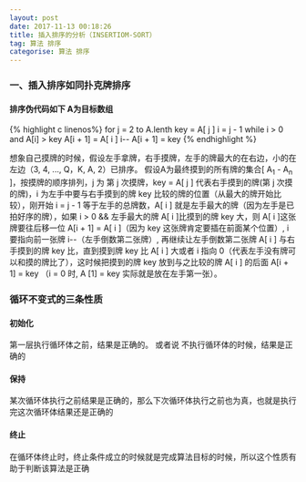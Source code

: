 ```yaml
---
layout: post
date: 2017-11-13 00:18:26
title: 插入排序的分析（INSERTIOM-SORT）
tag: 算法 排序
categorise: 算法 排序
---
```

### 一、插入排序如同扑克牌排序
#### 排序伪代码如下 A为目标数组

{% highlight c linenos%}
for j = 2 to A.lenth
    key = A[ j ]
    i = j - 1
    while i > 0 and A[i] > key
        A[i + 1] = A[ i ]
        i--
    A[i + 1] = key
{% endhighlight %}

想象自己摸牌的时候，假设左手拿牌，右手摸牌，左手的牌最大的在右边，小的在左边（3, 4, ..., Q，K, A, 2）已排序。
假设A为最终摸到的所有牌的集合[ A<sub>1</sub> - A<sub>n</sub> ]，按摸牌的顺序排列，j 为 第 j 次摸牌，key = A[ j ] 代表右手摸到的牌(第 j 次摸的牌)，i 为左手中要与右手摸到的牌 key 比较的牌的位置（从最大的牌开始比较），刚开始 i = j - 1 等于左手的总牌数，A[ i ] 就是左手最大的牌（因为左手是已拍好序的牌），如果 i > 0 && 左手最大的牌 A[ i ]比摸到的牌 key 大，则 A[ i ]这张牌要往后移一位 A[i + 1] = A[ i ]（因为 key 这张牌肯定要插在前面某个位置）, i 要指向前一张牌 i--（左手倒数第二张牌）, 再继续让左手倒数第二张牌 A[ i ] 与右手摸到的牌 key 比，直到摸到牌 key 比 A[ i ] 大或者 i 指向 0（代表左手没有牌可以和摸的牌比了），这时候把摸到的牌 key 放到与之比较的牌 A[ i ] 的后面 A[i + 1] = key （i = 0 时, A [1] = key 实际就是放在左手第一张）。

### 循环不变式的三条性质
#### 初始化
第一层执行循环体之前，结果是正确的。
或者说
不执行循环体的时候，结果是正确的
#### 保持
某次循环体执行之前结果是正确的，那么下次循环体执行之前也为真，也就是执行完这次循环体结果还是正确的
#### 终止
在循环体终止时，终止条件成立的时候就是完成算法目标的时候，所以这个性质有助于判断该算法是正确






